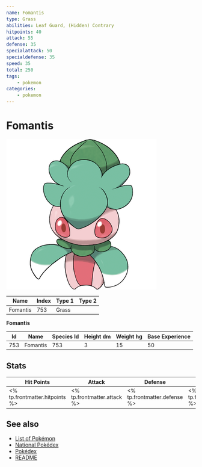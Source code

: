 ```yaml
---
name: Fomantis
type: Grass
abilities: Leaf Guard, (Hidden) Contrary
hitpoints: 40
attack: 55
defense: 35
specialattack: 50
specialdefense: 35
speed: 35
total: 250
tags:
    - pokemon
categories:
    - pokemon
---
```


# Fomantis


![Fomantis](images/753.png)

| **Name** | **Index** | **Type 1** | **Type 2** |
|----|----|----|----|
| Fomantis | 753 | Grass  |  |

**Fomantis** 




| **Id** | **Name** | **Species Id** | **Height dm** | **Weight hg** | **Base Experience** |
|--------|----------|----------------|------------|------------|---------------------|
| 753 | Fomantis | 753 | 3 | 15 | 50 |



## Stats

| **Hit Points** | **Attack** | **Defense** | **Special Attack** | **Special Defense** | **Speed** | **Total** |
|----------------|------------|-------------|--------------------|---------------------|-----------|-----------|
| <% tp.frontmatter.hitpoints %> | <% tp.frontmatter.attack %> | <% tp.frontmatter.defense %> | <% tp.frontmatter.specialattack %> | <% tp.frontmatter.specialdefense %> | <% tp.frontmatter.speed %> | <% tp.frontmatter.total %> |

## See also

- [List of Pokémon](../pokemon.md)
- [National Pokédex](../national_pokedex.md)
- [Pokédex](../pokedex.md)
- [README](../README.md)
